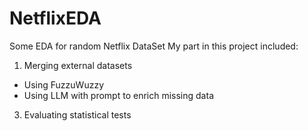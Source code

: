# NetflixEDA
Some EDA for random Netflix DataSet
My part in this project included:
1. Merging external datasets
* Using FuzzuWuzzy
* Using LLM with prompt to enrich missing data
3. Evaluating statistical tests
